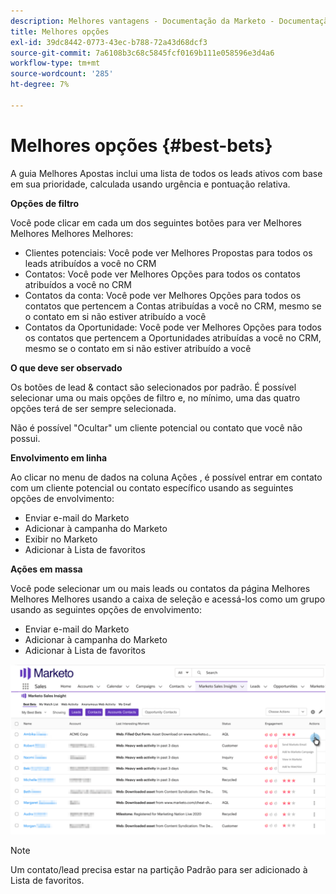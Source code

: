 ```yaml
---
description: Melhores vantagens - Documentação da Marketo - Documentação do produto
title: Melhores opções
exl-id: 39dc8442-0773-43ec-b788-72a43d68dcf3
source-git-commit: 7a6108b3c68c5845fcf0169b111e058596e3d4a6
workflow-type: tm+mt
source-wordcount: '285'
ht-degree: 7%

---
```


# Melhores opções {#best-bets}

A guia Melhores Apostas inclui uma lista de todos os leads ativos com base em sua prioridade, calculada usando urgência e pontuação relativa.

**Opções de filtro**

Você pode clicar em cada um dos seguintes botões para ver Melhores Melhores Melhores Melhores:

* Clientes potenciais: Você pode ver Melhores Propostas para todos os leads atribuídos a você no CRM
* Contatos: Você pode ver Melhores Opções para todos os contatos atribuídos a você no CRM
* Contatos da conta: Você pode ver Melhores Opções para todos os contatos que pertencem a Contas atribuídas a você no CRM, mesmo se o contato em si não estiver atribuído a você
* Contatos da Oportunidade: Você pode ver Melhores Opções para todos os contatos que pertencem a Oportunidades atribuídas a você no CRM, mesmo se o contato em si não estiver atribuído a você

**O que deve ser observado**

Os botões de lead &amp; contact são selecionados por padrão. É possível selecionar uma ou mais opções de filtro e, no mínimo, uma das quatro opções terá de ser sempre selecionada.

Não é possível &quot;Ocultar&quot; um cliente potencial ou contato que você não possui.

**Envolvimento em linha**

Ao clicar no menu de dados na coluna Ações , é possível entrar em contato com um cliente potencial ou contato específico usando as seguintes opções de envolvimento:

* Enviar e-mail do Marketo
* Adicionar à campanha do Marketo
* Exibir no Marketo
* Adicionar à Lista de favoritos

**Ações em massa**

Você pode selecionar um ou mais leads ou contatos da página Melhores Melhores Melhores usando a caixa de seleção e acessá-los como um grupo usando as seguintes opções de envolvimento:

* Enviar e-mail do Marketo
* Adicionar à campanha do Marketo
* Adicionar à Lista de favoritos

![](assets/best-bets-1.png)

>[!NOTE]
>
>Um contato/lead precisa estar na partição Padrão para ser adicionado à Lista de favoritos.
